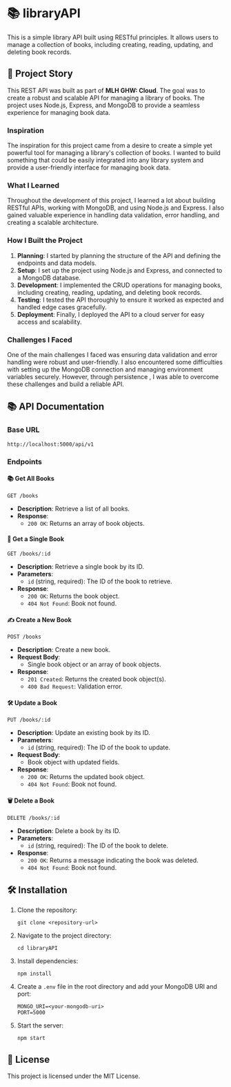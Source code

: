 # 📚 libraryAPI

This is a simple library API built using RESTful principles. It allows users to manage a collection of books, including creating, reading, updating, and deleting book records.

## 📖 Project Story

This REST API was built as part of **MLH GHW: Cloud**. The goal was to create a robust and scalable API for managing a library of books. The project uses Node.js, Express, and MongoDB to provide a seamless experience for managing book data.

### Inspiration

The inspiration for this project came from a desire to create a simple yet powerful tool for managing a library's collection of books. I wanted to build something that could be easily integrated into any library system and provide a user-friendly interface for managing book data.

### What I Learned

Throughout the development of this project, I learned a lot about building RESTful APIs, working with MongoDB, and using Node.js and Express. I also gained valuable experience in handling data validation, error handling, and creating a scalable architecture.

### How I Built the Project

1. **Planning**: I started by planning the structure of the API and defining the endpoints and data models.
2. **Setup**: I set up the project using Node.js and Express, and connected to a MongoDB database.
3. **Development**: I implemented the CRUD operations for managing books, including creating, reading, updating, and deleting book records.
4. **Testing**: I tested the API thoroughly to ensure it worked as expected and handled edge cases gracefully.
5. **Deployment**: Finally, I deployed the API to a cloud server for easy access and scalability.

### Challenges I Faced

One of the main challenges I faced was ensuring data validation and error handling were robust and user-friendly. I also encountered some difficulties with setting up the MongoDB connection and managing environment variables securely. However, through persistence , I was able to overcome these challenges and build a reliable API.

## 📚 API Documentation

### Base URL

```
http://localhost:5000/api/v1
```

### Endpoints

#### 📚 Get All Books

```
GET /books
```

- **Description**: Retrieve a list of all books.
- **Response**: 
  - `200 OK`: Returns an array of book objects.

#### 📖 Get a Single Book

```
GET /books/:id
```

- **Description**: Retrieve a single book by its ID.
- **Parameters**:
  - `id` (string, required): The ID of the book to retrieve.
- **Response**: 
  - `200 OK`: Returns the book object.
  - `404 Not Found`: Book not found.

#### ✍️ Create a New Book

```
POST /books
```

- **Description**: Create a new book.
- **Request Body**: 
  - Single book object or an array of book objects.
- **Response**: 
  - `201 Created`: Returns the created book object(s).
  - `400 Bad Request`: Validation error.

#### 🛠️ Update a Book

```
PUT /books/:id
```

- **Description**: Update an existing book by its ID.
- **Parameters**:
  - `id` (string, required): The ID of the book to update.
- **Request Body**: 
  - Book object with updated fields.
- **Response**: 
  - `200 OK`: Returns the updated book object.
  - `404 Not Found`: Book not found.

#### 🗑️ Delete a Book

```
DELETE /books/:id
```

- **Description**: Delete a book by its ID.
- **Parameters**:
  - `id` (string, required): The ID of the book to delete.
- **Response**: 
  - `200 OK`: Returns a message indicating the book was deleted.
  - `404 Not Found`: Book not found.

## 🛠️ Installation

1. Clone the repository:
   ```
   git clone <repository-url>
   ```
2. Navigate to the project directory:
   ```
   cd libraryAPI
   ```
3. Install dependencies:
   ```
   npm install
   ```
4. Create a `.env` file in the root directory and add your MongoDB URI and port:
   ```
   MONGO_URI=<your-mongodb-uri>
   PORT=5000
   ```
5. Start the server:
   ```
   npm start
   ```

## 📜 License

This project is licensed under the MIT License.

